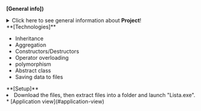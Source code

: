 **[General info])**
<details>
<summary>Click here to see general information about <b>Project</b>!</summary>
This is a list of students containing data such as: names, surnames, subjects, points and grades. The list can be modified by adding a new student and deleting it.
</details>
**[Technologies]**
<ul>
<li>Inheritance</li>
<li>Aggregation</li>
<li>Constructors/Destructors</li>
<li>Operator overloading</li>
<li>polymorphism</li>
<li>Abstract class</li>
<li>Saving data to files</li>
</ul>
**[Setup]**
<li>Download the files, then extract files into a folder and launch "Lista.exe".</li>
* [Application view](#application-view)
